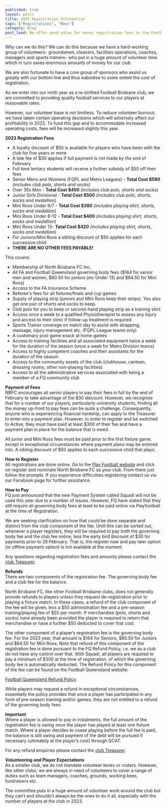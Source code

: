 ```yaml
---
published: true
layout: posts
title: 2023 Registration Information
tags: ["Registrations", "News"]
category: Blog
post_lead: We offer good value for money registration fees in the Football Queensland competition. Below we have published fees for all senior and junior teams and fee inlcusions.
---
```


Why can we do this? We can do this because we have a hard-working group of volunteers- groundsmen, cleaners, facilities operations, coaches, managers and sports trainers- who put in a huge amount of volunteer time which in turn saves enormous amounts of money for our club.

We are also fortunate to have a core group of sponsors who assist us greatly with our bottom line and thus subsidise to some extent the cost of registration.

As we enter into our ninth year as a re-birthed Football Brisbane club, we are committed to providing quality football services to our players at reasonable rates.

However, our volunteer base is not limitless. To reduce volunteer burnout, we have taken certain operating decisions which will adversely affect our profitability in 2023. To fund this gap and to accommodate increased operating costs, fees will be increased slightly this year.

**2023 Registration Fees**

- A loyalty discount of $50 is available for players who have been with the club for five years or more
- A late fee of $30 applies if full payment is not made by the end of February
- Full time tertiary students will receive a further subsidy of $50 off their fees
- Senior Mens and Womens (FQPL and Metro Leagues) - **Total Cost $580** _(includes club polo, shorts and socks)_
- Over 35s Men - **Total Cost $450** _(includes club polo, shorts and socks)_
- Junior Girls Divisional - **Total Cost $500** _(includes club polo, shorts, socks and medallion)_
- Mini Roos Under 6/7 - **Total Cost $380** _(includes playing shirt, shorts, socks and medallion)_
- Mini Roos Under 8-12 - **Total Cost $400** _(includes playing shirt, shorts, socks and medallion)_
- Mini Roos Under 13- **Total Cost $420** _(includes playing shirt, shorts, socks and medallion)_
- For Juniors/Mini Roos a sibling discount of $50 applies for each successive child
- **THERE ARE NO OTHER FEES PAYABLE!**

This covers:

- Membership of North Brisbane FC Inc.
- All FA and Football Queensland governing body fees ($164 for senior men and women, $80.50 for juniors (inc Under 13) and $64.50 for Mini Roos)
- Access to the FA Insurance Scheme
- Referee's fees for all fixtures/finals and cup games
- Supply of playing strip (juniors and MIni Roos keep their strips). You also get one pair of shorts and socks to keep.
- Club polo for you to keep or second-hand playing strip as a training shirt
- Access once a week to a qualified Physiotherapist to assess any injury and access to their clinic if follow-up treatment is required
- Sports Trainer coverage on match day to assist with strapping, massage, injury management etc. (FQPL League teams only)
- A customary post game snack at home games
- Access to training facilities and all associated equipment twice a week for the duration of the season (once a week for Metro Division teams)
- Access to highly competent coaches and their assistants for the duration of the season
- Access to the community assets of the club (clubhouse, canteen, dressing rooms, other non-playing facilities)
- Access to all the administrative services associated with being a member of a FQ community club

**Payment of Fees**  
NBFC encourages all senior players to pay their fees in full by the end of February to take advantage of the $30 discount. However, we recognise that for a number of our players, particularly university students, finding all the money up-front to pay fees can be quite a challenge. Consequently, anyone who is experiencing financial hardship, can apply to the Treasurer to enter into a payment plan. However, in order to register and be switched to Active, they must have paid at least $300 of their fee and have a payment plan in place for the balance that is owed.

All junior and Mini Roos fees must be paid prior to the first fixture game, except in exceptional circumstances where payment plans may be entered into. A sibling discount of $50 applies to each successive child that plays.

**How to Register**  
All registrations are done online. Go to the [Play Football website](https://www.playfootball.com.au) and click on register and nominate North Brisbane FC as your club. From there just follow the prompts. If you experience difficulties registering contact us via our Facebook page for further assistance.

**How to Pay**  
FQ just announced that the new Payment System called Squadi will not be used this year due to a number of issues. However, FQ have stated that they still require all governing body fees at least to be paid online via Playfootball at the time of Registration.

We are seeking clarification on how that could be done separate and distinct from the club component of the fee. Until this can be sorted out, whenever a player registers, they will be required to pay both the governing body fee and the club fee online, less the early bird discount of $30 for payments prior to 28 February. That is, the register now and pay later option (or offline payment option) is not available at the moment.

Any questions regarding registration fees and amounts please contact the [club Treasurer](/about/committee).

**Refunds**  
There are two components of the registration fee. The governing body fee and a club fee for the balance.

North Brisbane FC, like other Football Brisbane clubs, does not generally provide refunds to players unless they request de-registration prior to playing a fixture match. In these cases, a refund of the club component of the fee will be given, less a $50 administration fee and a pre-season training/playing fee of $50 per month. If merchandise (polo, shorts and socks) have already been provided the player is required to return that merchandise or have a further $50 deducted to cover that cost.

The other component of a player’s registration fee is the governing body fee. For the 2023 year, that amount is $164 for Seniors, $80.50 for Juniors and $64.50 for Mini Roos. Note that refund of this component of the registration fee is done pursuant to the FQ Refund Policy, i.e. we as a club do not have any control over that. With Squadi, all players are required to pay a minimum of $300 at the time of registration, of which the governing body fee is automatically deducted. The Refund Policy for this component of the fee can be found on the Football Queensland website:

[Football Queensland Refund Policy](https://footballqueensland.com.au/wp-content/uploads/2020/03/FQ-Refund-Policy-2020.pdf)

While players may request a refund in exceptional circumstances, essentially the policy provides that once a player has participated in any form of pre-season training and/or games, they are not entitled to a refund of the governing body fees.

**Important**  
Where a player is allowed to pay in instalments, the full amount of the registration fee is owing once the player has played at least one fixture match. Where a player decides to cease playing before the full fee is paid, the balance is still owing and payment of the debt will be pursued if necessary (ultimately at the player’s cost) through QCAT.

For any refund enquiries please contact the [club Treasurer](/about/committee).

**Volunteering and Player Expectations**  
As a smaller club, we do not mandate volunteer levies or rosters.
However, like other clubs, we are always in need of volunteers to cover a range of duties such as team managers, coaches, grounds, working bees, fundraisers etc.

The committee puts in a huge amount of volunteer work around the club but they can’t and shouldn’t always be the ones to do it all, especially with the number of players at the club in 2023.
